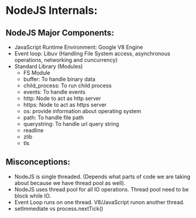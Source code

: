 # **NodeJS Internals:**

## NodeJS Major Components:
* JavaScript Runtime Environment: Google V8 Engine
* Event loop: Libuv (Handling File System access, asynchronous operations, networking and cuncurrency)
* Standard Library (Modules)
  * FS Module
  * buffer: To handle binary data
  * child_process: To run child process
  * events: To handle events
  * http: Node to act as http server
  * https: Node to act as https server
  * os: provide information about operating system
  * path: To handle file path
  * querystring: To handle url query string
  * readline
  * zlib
  * tls

## Misconceptions:
* NodeJS is single threaded. (Depends what parts of code we are taking about because we have thread pool as well).
* NodeJS uses thread pool for all IO operations. Thread pool need to be block while IO.
* Event Loop runs on one thread. V8/JavaScript runon another thread.
* setImmediate vs process.nextTick() 